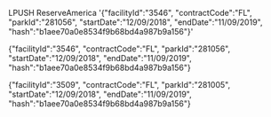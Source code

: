 LPUSH ReserveAmerica '{"facilityId":"3546", "contractCode":"FL", "parkId":"281056", "startDate":"12/09/2018", "endDate":"11/09/2019", "hash":"b1aee70a0e8534f9b68bd4a987b9a156"}'

{"facilityId":"3546", "contractCode":"FL", "parkId":"281056", "startDate":"12/09/2018", "endDate":"11/09/2019", "hash":"b1aee70a0e8534f9b68bd4a987b9a156"}

{"facilityId":"3509", "contractCode":"FL", "parkId":"281005", "startDate":"12/09/2018", "endDate":"11/09/2019", "hash":"b1aee70a0e8534f9b68bd4a987b9a156"}
